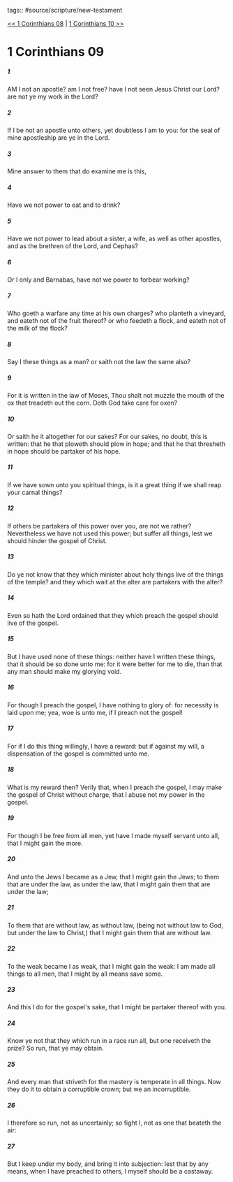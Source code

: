 tags:: #source/scripture/new-testament

[<< 1 Corinthians 08](source/scripture/new-testament/07_1_Corinthians/1_Corinthians_08.md) | [1 Corinthians 10 >>](source/scripture/new-testament/07_1_Corinthians/1_Corinthians_10.md)

# 1 Corinthians 09

##### 1

AM I not an apostle? am I not free? have I not seen Jesus Christ our Lord? are not ye my work in the Lord?

##### 2

If I be not an apostle unto others, yet doubtless I am to you: for the seal of mine apostleship are ye in the Lord.

##### 3

Mine answer to them that do examine me is this,

##### 4

Have we not power to eat and to drink?

##### 5

Have we not power to lead about a sister, a wife, as well as other apostles, and as the brethren of the Lord, and Cephas?

##### 6

Or I only and Barnabas, have not we power to forbear working?

##### 7

Who goeth a warfare any time at his own charges? who planteth a vineyard, and eateth not of the fruit thereof? or who feedeth a flock, and eateth not of the milk of the flock?

##### 8

Say I these things as a man? or saith not the law the same also?

##### 9

For it is written in the law of Moses, Thou shalt not muzzle the mouth of the ox that treadeth out the corn. Doth God take care for oxen?

##### 10

Or saith he it altogether for our sakes? For our sakes, no doubt, this is written: that he that ploweth should plow in hope; and that he that thresheth in hope should be partaker of his hope.

##### 11

If we have sown unto you spiritual things, is it a great thing if we shall reap your carnal things?

##### 12

If others be partakers of this power over you, are not we rather? Nevertheless we have not used this power; but suffer all things, lest we should hinder the gospel of Christ.

##### 13

Do ye not know that they which minister about holy things live of the things of the temple? and they which wait at the alter are partakers with the alter?

##### 14

Even so hath the Lord ordained that they which preach the gospel should live of the gospel.

##### 15

But I have used none of these things: neither have I written these things, that it should be so done unto me: for it were better for me to die, than that any man should make my glorying void.

##### 16

For though I preach the gospel, I have nothing to glory of: for necessity is laid upon me; yea, woe is unto me, if I preach not the gospel!

##### 17

For if I do this thing willingly, I have a reward: but if against my will, a dispensation of the gospel is committed unto me.

##### 18

What is my reward then? Verily that, when I preach the gospel, I may make the gospel of Christ without charge, that I abuse not my power in the gospel.

##### 19

For though I be free from all men, yet have I made myself servant unto all, that I might gain the more.

##### 20

And unto the Jews I became as a Jew, that I might gain the Jews; to them that are under the law, as under the law, that I might gain them that are under the law;

##### 21

To them that are without law, as without law, (being not without law to God, but under the law to Christ,) that I might gain them that are without law.

##### 22

To the weak became I as weak, that I might gain the weak: I am made all things to all men, that I might by all means save some.

##### 23

And this I do for the gospel's sake, that I might be partaker thereof with you.

##### 24

Know ye not that they which run in a race run all, but one receiveth the prize? So run, that ye may obtain.

##### 25

And every man that striveth for the mastery is temperate in all things. Now they do it to obtain a corruptible crown; but we an incorruptible.

##### 26

I therefore so run, not as uncertainly; so fight I, not as one that beateth the air:

##### 27

But I keep under my body, and bring it into subjection: lest that by any means, when I have preached to others, I myself should be a castaway.
